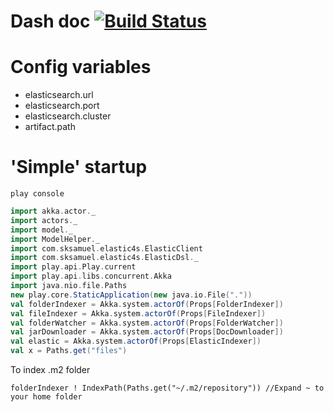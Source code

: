 Dash doc [![Build Status](https://travis-ci.org/chriswk/dashdoc.svg?branch=master)](https://travis-ci.org/chriswk/dashdoc)
==================

Config variables
================
* elasticsearch.url
* elasticsearch.port
* elasticsearch.cluster
* artifact.path


'Simple' startup
================
```
play console
```

```scala
import akka.actor._
import actors._
import model._
import ModelHelper._
import com.sksamuel.elastic4s.ElasticClient
import com.sksamuel.elastic4s.ElasticDsl._
import play.api.Play.current
import play.api.libs.concurrent.Akka
import java.nio.file.Paths
new play.core.StaticApplication(new java.io.File("."))
val folderIndexer = Akka.system.actorOf(Props[FolderIndexer])
val fileIndexer = Akka.system.actorOf(Props[FileIndexer])
val folderWatcher = Akka.system.actorOf(Props[FolderWatcher])
val jarDownloader = Akka.system.actorOf(Props[DocDownloader])
val elastic = Akka.system.actorOf(Props[ElasticIndexer])
val x = Paths.get("files")
```

To index .m2 folder

```
folderIndexer ! IndexPath(Paths.get("~/.m2/repository")) //Expand ~ to your home folder
```